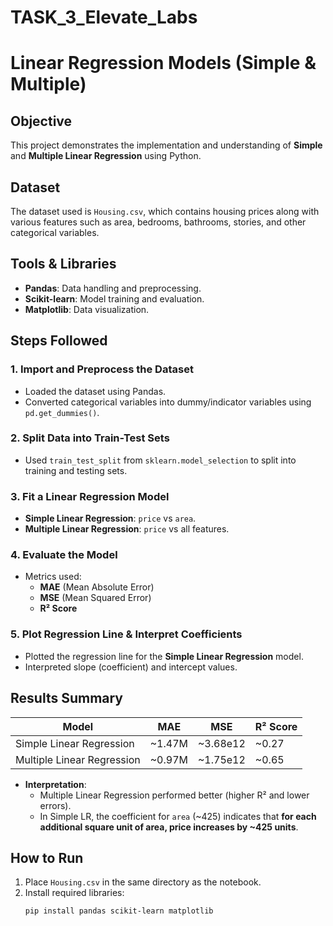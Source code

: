 # TASK_3_Elevate_Labs

# Linear Regression Models (Simple & Multiple)

## Objective
This project demonstrates the implementation and understanding of **Simple** and **Multiple Linear Regression** using Python.

## Dataset
The dataset used is `Housing.csv`, which contains housing prices along with various features such as area, bedrooms, bathrooms, stories, and other categorical variables.

## Tools & Libraries
- **Pandas**: Data handling and preprocessing.  
- **Scikit-learn**: Model training and evaluation.  
- **Matplotlib**: Data visualization.  

## Steps Followed

### 1. Import and Preprocess the Dataset
- Loaded the dataset using Pandas.  
- Converted categorical variables into dummy/indicator variables using `pd.get_dummies()`.  

### 2. Split Data into Train-Test Sets
- Used `train_test_split` from `sklearn.model_selection` to split into training and testing sets.

### 3. Fit a Linear Regression Model
- **Simple Linear Regression**: `price` vs `area`.  
- **Multiple Linear Regression**: `price` vs all features.

### 4. Evaluate the Model
- Metrics used:  
  - **MAE** (Mean Absolute Error)  
  - **MSE** (Mean Squared Error)  
  - **R² Score**

### 5. Plot Regression Line & Interpret Coefficients
- Plotted the regression line for the **Simple Linear Regression** model.  
- Interpreted slope (coefficient) and intercept values.

## Results Summary
| Model | MAE | MSE | R² Score |
|-------|------|------|----------|
| Simple Linear Regression | ~1.47M | ~3.68e12 | ~0.27 |
| Multiple Linear Regression | ~0.97M | ~1.75e12 | ~0.65 |

- **Interpretation**:  
  - Multiple Linear Regression performed better (higher R² and lower errors).  
  - In Simple LR, the coefficient for `area` (~425) indicates that **for each additional square unit of area, price increases by ~425 units**.

## How to Run
1. Place `Housing.csv` in the same directory as the notebook.  
2. Install required libraries:  
   ```bash
   pip install pandas scikit-learn matplotlib
